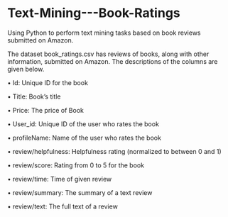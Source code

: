 # Text-Mining---Book-Ratings
Using Python to perform text mining tasks based on book reviews submitted on Amazon. 

The dataset book_ratings.csv has reviews of books, along
with other information, submitted on Amazon. The descriptions of the columns are given below.

• Id: Unique ID for the book

• Title: Book’s title

• Price: The price of Book

• User_id: Unique ID of the user who rates the book

• profileName: Name of the user who rates the book

• review/helpfulness: Helpfulness rating (normalized to between 0 and 1)

• review/score: Rating from 0 to 5 for the book

• review/time: Time of given review

• review/summary: The summary of a text review

• review/text: The full text of a review
